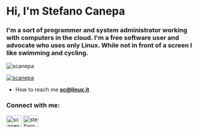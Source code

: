 <h1>Hi, I'm Stefano Canepa</h1>
<h3>I'm a sort of programmer and system administrator working with computers in the cloud. I'm a free software user and advocate who uses only Linux. While not in front of a screen I like swimming and cycling.</h3>

<p align="left"> <img src="https://komarev.com/ghpvc/?username=scanepa&label=Profile%20views&color=0e75b6&style=flat" alt="scanepa" /> </p>

<p align="left"> <a href="https://twitter.com/scanepa" target="blank"><img src="https://img.shields.io/twitter/follow/scanepa?logo=twitter&style=for-the-badge" alt="scanepa" /></a> </p>

- How to reach me **sc@linux.it**

<h3 align="left">Connect with me:</h3>
<p align="left">
<a href="https://twitter.com/scanepa" target="blank"><img align="center" src="https://raw.githubusercontent.com/rahuldkjain/github-profile-readme-generator/master/src/images/icons/Social/twitter.svg" alt="scanepa" height="30" width="40" /></a>
<a href="https://linkedin.com/in/stefanocanepa" target="blank"><img align="center" src="https://raw.githubusercontent.com/rahuldkjain/github-profile-readme-generator/master/src/images/icons/Social/linked-in-alt.svg" alt="stefanocanepa" height="30" width="40" /></a>
</p>
